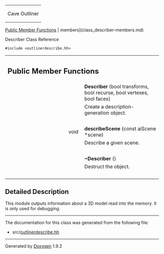 <table data-cellspacing="0" data-cellpadding="0">
<colgroup>
<col style="width: 100%" />
</colgroup>
<tbody>
<tr class="odd" style="height: 56px;">
<td id="projectalign" style="padding-left: 0.5em"><div id="projectname">
Cave Outliner
</div></td>
</tr>
</tbody>
</table>

[Public Member Functions](#pub-methods) | 
members](class_describer-members.md)

Describer Class Reference

`#include <outlinerdescribe.hh>`

<table class="memberdecls">
<colgroup>
<col style="width: 50%" />
<col style="width: 50%" />
</colgroup>
<tbody>
<tr class="odd heading">
<td colspan="2"><h2 id="public-member-functions" class="groupheader"><span id="pub-methods"></span> Public Member Functions</h2></td>
</tr>
<tr class="even memitem:a54a7d2be5e7e2c7272d5193c933d6f7e">
<td style="text-align: right;" class="memItemLeft" data-valign="top"><span id="a54a7d2be5e7e2c7272d5193c933d6f7e"></span>  </td>
<td class="memItemRight" data-valign="bottom"><strong>Describer</strong> (bool transforms, bool recurse, bool vertexes, bool faces)</td>
</tr>
<tr class="odd memdesc:a54a7d2be5e7e2c7272d5193c933d6f7e">
<td class="mdescLeft"> </td>
<td class="mdescRight">Create a description-generation object.<br />
</td>
</tr>
<tr class="even separator:a54a7d2be5e7e2c7272d5193c933d6f7e">
<td colspan="2" class="memSeparator"> </td>
</tr>
<tr class="odd memitem:a76530b5d374572e9e75b2637b49d7e0a">
<td style="text-align: right;" class="memItemLeft" data-valign="top"><span id="a76530b5d374572e9e75b2637b49d7e0a"></span> void </td>
<td class="memItemRight" data-valign="bottom"><strong>describeScene</strong> (const aiScene *scene)</td>
</tr>
<tr class="even memdesc:a76530b5d374572e9e75b2637b49d7e0a">
<td class="mdescLeft"> </td>
<td class="mdescRight">Describe a given scene.<br />
</td>
</tr>
<tr class="odd separator:a76530b5d374572e9e75b2637b49d7e0a">
<td colspan="2" class="memSeparator"> </td>
</tr>
<tr class="even memitem:aff9200eb95e18ae11e297860f6c85fba">
<td style="text-align: right;" class="memItemLeft" data-valign="top"><span id="aff9200eb95e18ae11e297860f6c85fba"></span>  </td>
<td class="memItemRight" data-valign="bottom"><strong>~Describer</strong> ()</td>
</tr>
<tr class="odd memdesc:aff9200eb95e18ae11e297860f6c85fba">
<td class="mdescLeft"> </td>
<td class="mdescRight">Destruct the object.<br />
</td>
</tr>
<tr class="even separator:aff9200eb95e18ae11e297860f6c85fba">
<td colspan="2" class="memSeparator"> </td>
</tr>
</tbody>
</table>

<span id="details"></span>

## Detailed Description

This module outputs information about a 3D model read into the memory.
It is only used for debugging.

------------------------------------------------------------------------

The documentation for this class was generated from the following file:

-   src/<a href="outlinerdescribe_8hh_source.md" class="el">outlinerdescribe.hh</a>

------------------------------------------------------------------------

<span class="small">Generated
by [Doxygen](https://www.doxygen.org/index.md)
1.9.2</span>
